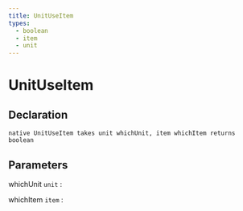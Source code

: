 ```yaml
---
title: UnitUseItem
types:
  - boolean
  - item
  - unit
---
```


# UnitUseItem

## Declaration

```jass
native UnitUseItem takes unit whichUnit, item whichItem returns boolean
```

## Parameters
whichUnit `unit`
: 

whichItem `item`
: 
